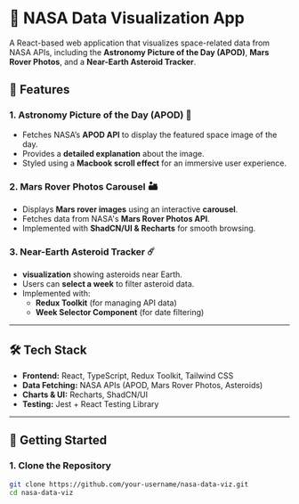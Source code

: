 # 🚀 NASA Data Visualization App

A React-based web application that visualizes space-related data from NASA APIs, including the **Astronomy Picture of the Day (APOD)**, **Mars Rover Photos**, and a **Near-Earth Asteroid Tracker**.

## 🌟 Features

### **1. Astronomy Picture of the Day (APOD) 🌌**

-   Fetches NASA’s **APOD API** to display the featured space image of the day.
-   Provides a **detailed explanation** about the image.
-   Styled using a **Macbook scroll effect** for an immersive user experience.

### **2. Mars Rover Photos Carousel 🏜️**

-   Displays **Mars rover images** using an interactive **carousel**.
-   Fetches data from NASA's **Mars Rover Photos API**.
-   Implemented with **ShadCN/UI & Recharts** for smooth browsing.

### **3. Near-Earth Asteroid Tracker ☄️**

-   **visualization** showing asteroids near Earth.
-   Users can **select a week** to filter asteroid data.
-   Implemented with:
    -   **Redux Toolkit** (for managing API data)
    -   **Week Selector Component** (for date filtering)

---

## 🛠️ **Tech Stack**

-   **Frontend:** React, TypeScript, Redux Toolkit, Tailwind CSS
-   **Data Fetching:** NASA APIs (APOD, Mars Rover Photos, Asteroids)
-   **Charts & UI:** Recharts, ShadCN/UI
-   **Testing:** Jest + React Testing Library

---

## 🚀 **Getting Started**

### **1. Clone the Repository**

```sh
git clone https://github.com/your-username/nasa-data-viz.git
cd nasa-data-viz
```
